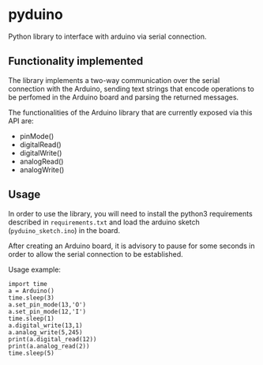 pyduino
=======

Python library to interface with arduino via serial connection.

Functionality implemented
-------------------------

The library implements a two-way communication over the serial connection with the Arduino, sending text strings that encode operations to be perfomed in the Arduino board and parsing the returned messages.

The functionalities of the Arduino library that are currently exposed via this API are:

- pinMode() 
- digitalRead()
- digitalWrite()
- analogRead()
- analogWrite()

Usage
-----

In order to use the library, you will need to install the python3 requirements described in ``requirements.txt`` and load the arduino sketch (``pyduino_sketch.ino``) in the board.

After creating an Arduino board, it is advisory to pause for some seconds in order to allow the serial connection to be established.

Usage example:

	import time
	a = Arduino()
	time.sleep(3)
	a.set_pin_mode(13,'O')
	a.set_pin_mode(12,'I')
	time.sleep(1)
	a.digital_write(13,1)
	a.analog_write(5,245)
	print(a.digital_read(12))
	print(a.analog_read(2))
	time.sleep(5)
